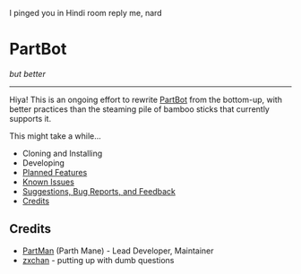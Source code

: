 I pinged you in Hindi room reply me, nard

# PartBot

_but better_

---

Hiya! This is an ongoing effort to rewrite [PartBot](https://github.com/PartMan7/PartBot) from the bottom-up, with
better practices than the steaming pile of bamboo sticks that currently supports it.

This might take a while...

- Cloning and Installing
- Developing
- [Planned Features](https://github.com/PartMan7/PartBotter/labels/enhancement)
- [Known Issues](https://github.com/PartMan7/PartBotter/labels/bug)
- [Suggestions, Bug Reports, and Feedback](https://github.com/PartMan7/PartBotter/tree/main/docs/SUGGESTIONS.md)
- [Credits](#Credits)

## Credits

- [PartMan](https://github.com/PartMan7) (Parth Mane) - Lead Developer, Maintainer
- [zxchan](https://github.com/singiamtel) - putting up with dumb questions
